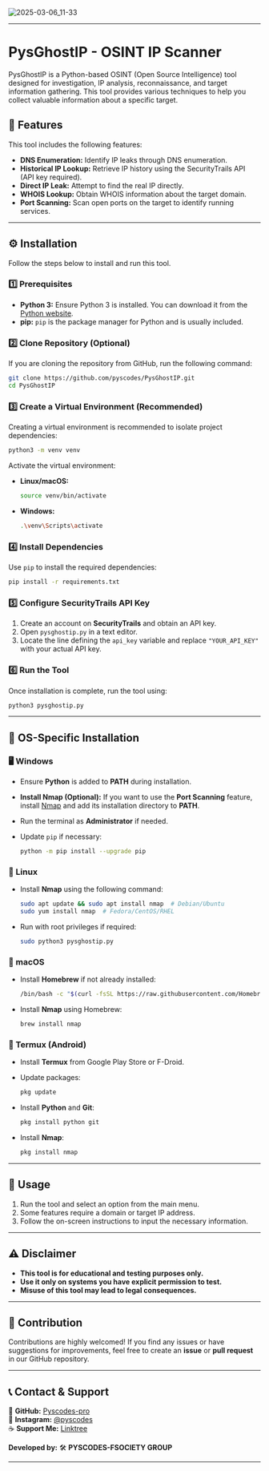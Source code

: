 ![2025-03-06_11-33](https://github.com/user-attachments/assets/34c28d56-0ab9-481b-9cc8-1248ad1f03da)

---

# PysGhostIP - OSINT IP Scanner  

PysGhostIP is a Python-based OSINT (Open Source Intelligence) tool designed for investigation, IP analysis, reconnaissance, and target information gathering. This tool provides various techniques to help you collect valuable information about a specific target.  

## 📌 Features  

This tool includes the following features:  

- **DNS Enumeration:** Identify IP leaks through DNS enumeration.  
- **Historical IP Lookup:** Retrieve IP history using the SecurityTrails API (API key required).  
- **Direct IP Leak:** Attempt to find the real IP directly.  
- **WHOIS Lookup:** Obtain WHOIS information about the target domain.  
- **Port Scanning:** Scan open ports on the target to identify running services.  

---

## ⚙️ Installation  

Follow the steps below to install and run this tool.  

### 1️⃣ Prerequisites  

- **Python 3:** Ensure Python 3 is installed. You can download it from the [Python website](https://www.python.org/downloads/).  
- **pip:** `pip` is the package manager for Python and is usually included.  

### 2️⃣ Clone Repository (Optional)  

If you are cloning the repository from GitHub, run the following command:  

```bash
git clone https://github.com/pyscodes/PysGhostIP.git
cd PysGhostIP
```

### 3️⃣ Create a Virtual Environment (Recommended)  

Creating a virtual environment is recommended to isolate project dependencies:  

```bash
python3 -m venv venv
```

Activate the virtual environment:  

- **Linux/macOS:**  

  ```bash
  source venv/bin/activate
  ```

- **Windows:**  

  ```bash
  .\venv\Scripts\activate
  ```

### 4️⃣ Install Dependencies  

Use `pip` to install the required dependencies:  

```bash
pip install -r requirements.txt
```

### 5️⃣ Configure SecurityTrails API Key  

1. Create an account on **SecurityTrails** and obtain an API key.  
2. Open `pysghostip.py` in a text editor.  
3. Locate the line defining the `api_key` variable and replace `"YOUR_API_KEY"` with your actual API key.  

### 6️⃣ Run the Tool  

Once installation is complete, run the tool using:  

```bash
python3 pysghostip.py
```

---

## 📌 OS-Specific Installation  

### **🖥 Windows**  

- Ensure **Python** is added to **PATH** during installation.  
- **Install Nmap (Optional):** If you want to use the **Port Scanning** feature, install [Nmap](https://nmap.org/download.html) and add its installation directory to **PATH**.  
- Run the terminal as **Administrator** if needed.  
- Update `pip` if necessary:  

  ```bash
  python -m pip install --upgrade pip
  ```

### **🐧 Linux**  

- Install **Nmap** using the following command:  

  ```bash
  sudo apt update && sudo apt install nmap  # Debian/Ubuntu
  sudo yum install nmap  # Fedora/CentOS/RHEL
  ```

- Run with root privileges if required:  

  ```bash
  sudo python3 pysghostip.py
  ```

### **🍎 macOS**  

- Install **Homebrew** if not already installed:  

  ```bash
  /bin/bash -c "$(curl -fsSL https://raw.githubusercontent.com/Homebrew/install/HEAD/install.sh)"
  ```

- Install **Nmap** using Homebrew:  

  ```bash
  brew install nmap
  ```

### **📱 Termux (Android)**  

- Install **Termux** from Google Play Store or F-Droid.  
- Update packages:  

  ```bash
  pkg update
  ```

- Install **Python** and **Git**:  

  ```bash
  pkg install python git
  ```

- Install **Nmap**:  

  ```bash
  pkg install nmap
  ```

---

## 📖 Usage  

1. Run the tool and select an option from the main menu.  
2. Some features require a domain or target IP address.  
3. Follow the on-screen instructions to input the necessary information.  

---

## ⚠️ Disclaimer  

- **This tool is for educational and testing purposes only.**  
- **Use it only on systems you have explicit permission to test.**  
- **Misuse of this tool may lead to legal consequences.**  

---

## 🤝 Contribution  

Contributions are highly welcomed! If you find any issues or have suggestions for improvements, feel free to create an **issue** or **pull request** in our GitHub repository.  

---

## 📞 Contact & Support  

🔗 **GitHub:** [Pyscodes-pro](https://github.com/pyscodes-pro)  
📸 **Instagram:** [@pyscodes](https://instagram.com/pyscodes)  
☕ **Support Me:** [Linktree](https://linktr.ee/pyscodes)  

**Developed by:** 🛠 **PYSCODES-FSOCIETY GROUP**  

---
